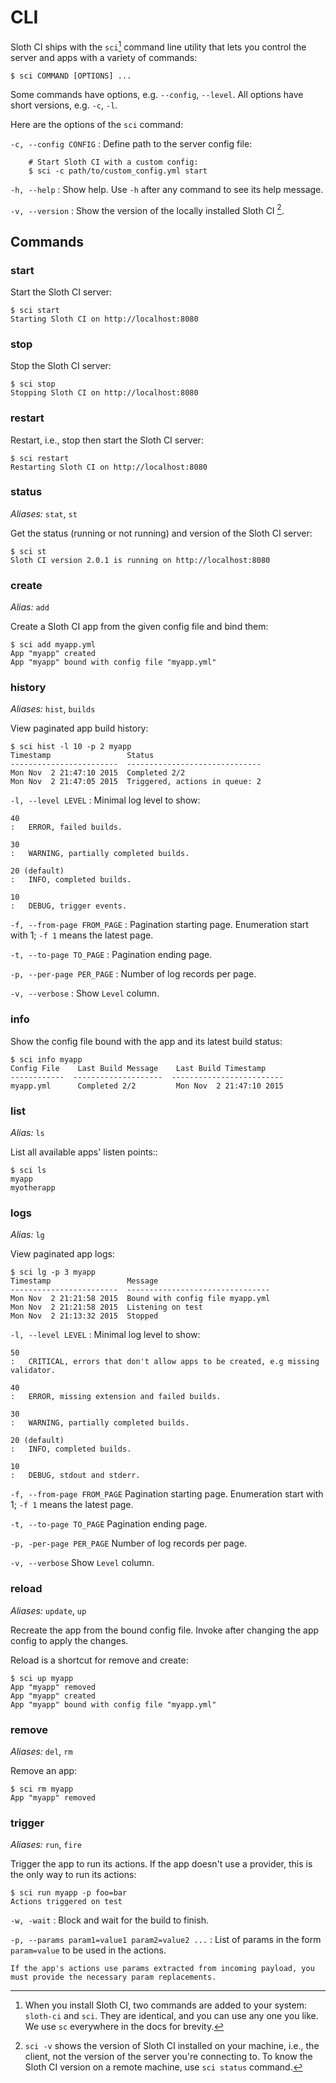 # CLI

Sloth CI ships with the `sci`[^1] command line utility that lets you control the server and apps with a variety of <link title="Commands">commands</link>:

    $ sci COMMAND [OPTIONS] ...


Some commands have options, e.g. `--config`, `--level`. All options have short versions, e.g. `-c`, `-l`.

Here are the options of the `sci` command:

`-c, --config CONFIG`
:   Define path to the <link src="server_config.md">server config</link> file:

        # Start Sloth CI with a custom config:
        $ sci -c path/to/custom_config.yml start

`-h, --help`
:   Show help. Use `-h` after any command to see its help message.

`-v, --version`
:   Show the version of the locally installed Sloth CI [^2].

[^1]: When you install Sloth CI, two commands are added to your system: `sloth-ci` and `sci`. They are identical, and you can use any one you like. We use `sc` everywhere in the docs for brevity.

[^2]: `sci -v` shows the version of Sloth CI installed on your machine, i.e., the client, not the version of the server you're connecting to. To know the Sloth CI version on a remote machine, use <link title="status">`sci status`</link> command.


## Commands

### start

Start the Sloth CI server:

    $ sci start
    Starting Sloth CI on http://localhost:8080

### stop

Stop the Sloth CI server:

    $ sci stop
    Stopping Sloth CI on http://localhost:8080


### restart

Restart, i.e., <link title="stop">stop</link> then <link title="start">start</link> the Sloth CI server:

    $ sci restart
    Restarting Sloth CI on http://localhost:8080


### status

*Aliases:* `stat`, `st`

Get the status (running or not running) and version of the Sloth CI server:

    $ sci st
    Sloth CI version 2.0.1 is running on http://localhost:8080


### create

*Alias:* `add`

Create a Sloth CI app from the given config file and <link src="api.md" title="bind">bind</link> them:

    $ sci add myapp.yml
    App "myapp" created
    App "myapp" bound with config file "myapp.yml"


### history

*Aliases:* `hist`, `builds`

View paginated app build history:

    $ sci hist -l 10 -p 2 myapp
    Timestamp                 Status
    ------------------------  ------------------------------
    Mon Nov  2 21:47:10 2015  Completed 2/2
    Mon Nov  2 21:47:05 2015  Triggered, actions in queue: 2

`-l, --level LEVEL`
:   Minimal log level to show:

    40
    :   ERROR, failed builds.

    30
    :   WARNING, partially completed builds.

    20 (default)
    :   INFO, completed builds.

    10
    :   DEBUG, trigger events.

`-f, --from-page FROM_PAGE`
:   Pagination starting page. Enumeration start with 1; `-f 1` means the latest page.

`-t, --to-page TO_PAGE`
:   Pagination ending page.

`-p, --per-page PER_PAGE`
:   Number of log records per page.

`-v, --verbose`
:   Show `Level` column.


### info

Show the config file bound with the app and its latest build status:

    $ sci info myapp
    Config File    Last Build Message    Last Build Timestamp
    ------------  --------------------  -------------------------
    myapp.yml      Completed 2/2         Mon Nov  2 21:47:10 2015


### list

*Alias:* `ls`

List all available apps' listen points::

    $ sci ls
    myapp
    myotherapp


### logs

*Alias:* `lg`

View paginated app logs:

    $ sci lg -p 3 myapp
    Timestamp                 Message
    ------------------------  --------------------------------
    Mon Nov  2 21:21:58 2015  Bound with config file myapp.yml
    Mon Nov  2 21:21:58 2015  Listening on test
    Mon Nov  2 21:13:32 2015  Stopped

`-l, --level LEVEL`
:   Minimal log level to show:

    50
    :   CRITICAL, errors that don't allow apps to be created, e.g missing validator.

    40
    :   ERROR, missing extension and failed builds.

    30
    :   WARNING, partially completed builds.

    20 (default)
    :   INFO, completed builds.

    10
    :   DEBUG, stdout and stderr.

`-f, --from-page FROM_PAGE`
    Pagination starting page. Enumeration start with 1; `-f 1` means the latest page.

`-t, --to-page TO_PAGE`
    Pagination ending page.

`-p, -per-page PER_PAGE`
    Number of log records per page.

`-v, --verbose`
    Show `Level` column.


### reload

*Aliases:* `update`, `up`

Recreate the app from the bound config file. Invoke after changing the app config to apply the changes.

Reload is a shortcut for <link title="remove">remove</link> and <link title="create">create</link>:

    $ sci up myapp
    App "myapp" removed
    App "myapp" created
    App "myapp" bound with config file "myapp.yml"


### remove

*Aliases:* `del`, `rm`

Remove an app:

    $ sci rm myapp
    App "myapp" removed


### trigger

*Aliases:* `run`, `fire`

Trigger the app to run its actions. If the app doesn't use a provider, this is the only way to run its actions:

    $ sci run myapp -p foo=bar
    Actions triggered on test

`-w, -wait`
:   Block and wait for the build to finish.

`-p, --params param1=value1 param2=value2 ...`
:   List of params in the form `param=value` to be used in the actions.

    If the app's actions use params extracted from incoming payload, you must provide the necessary param replacements.
